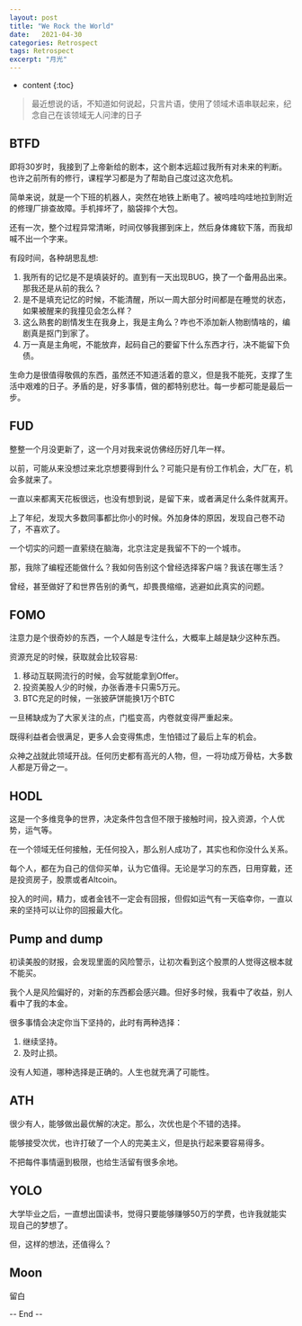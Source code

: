 ```yaml
---
layout: post
title: "We Rock the World"
date:   2021-04-30
categories: Retrospect
tags: Retrospect
excerpt: "月光"
---
```


* content
{:toc}

> 最近想说的话，不知道如何说起，只言片语，使用了领域术语串联起来，纪念自己在该领域无人问津的日子

## BTFD

即将30岁时，我接到了上帝新给的剧本，这个剧本远超过我所有对未来的判断。也许之前所有的修行，课程学习都是为了帮助自己度过这次危机。

简单来说，就是一个下班的机器人，突然在地铁上断电了。被呜哇呜哇地拉到附近的修理厂排查故障。手机摔坏了，脑袋摔个大包。

还有一次，整个过程异常清晰，时间仅够我挪到床上，然后身体瘫软下落，而我却喊不出一个字来。

有段时间，各种胡思乱想:

1. 我所有的记忆是不是填装好的。直到有一天出现BUG，换了一个备用品出来。那我还是从前的我么？
2. 是不是填充记忆的时候，不能清醒，所以一周大部分时间都是在睡觉的状态，如果被醒来的我撞见会怎么样？
3. 这么熟套的剧情发生在我身上，我是主角么？咋也不添加新人物剧情啥的，编剧真是抠门到家了。
4. 万一真是主角呢，不能放弃，起码自己的要留下什么东西才行，决不能留下负债。

生命力是很值得敬佩的东西，虽然还不知道活着的意义，但是我不能死，支撑了生活中艰难的日子。矛盾的是，好多事情，做的都特别悲壮。每一步都可能是最后一步。

## FUD

整整一个月没更新了，这一个月对我来说仿佛经历好几年一样。

以前，可能从来没想过来北京想要得到什么？可能只是有份工作机会，大厂在，机会多就来了。

一直以来都离天花板很远，也没有想到说，是留下来，或者满足什么条件就离开。

上了年纪，发现大多数同事都比你小的时候。外加身体的原因，发现自己卷不动了，不喜欢了。

一个切实的问题一直萦绕在脑海，北京注定是我留不下的一个城市。

那，我除了编程还能做什么？我如何告别这个曾经选择客户端？我该在哪生活？

曾经，甚至做好了和世界告别的勇气，却畏畏缩缩，逃避如此真实的问题。

## FOMO

注意力是个很奇妙的东西，一个人越是专注什么，大概率上越是缺少这种东西。

资源充足的时候，获取就会比较容易:

1. 移动互联网流行的时候，会写就能拿到Offer。
2. 投资美股人少的时候，办张香港卡只需5万元。
3. BTC充足的时候，一张披萨饼能换1万个BTC

一旦稀缺成为了大家关注的点，门槛变高，内卷就变得严重起来。

既得利益者会很满足，更多人会变得焦虑，生怕错过了最后上车的机会。

众神之战就此领域开战。任何历史都有高光的人物，但，一将功成万骨枯，大多数人都是万骨之一。

## HODL

这是一个多维竞争的世界，决定条件包含但不限于接触时间，投入资源，个人优势，运气等。

在一个领域无任何接触，无任何投入，那么别人成功了，其实也和你没什么关系。

每个人，都在为自己的信仰买单，认为它值得。无论是学习的东西，日用穿戴，还是投资房子，股票或者Altcoin。

投入的时间，精力，或者金钱不一定会有回报，但假如运气有一天临幸你，一直以来的坚持可以让你的回报最大化。

## Pump and dump

初读美股的财报，会发现里面的风险警示，让初次看到这个股票的人觉得这根本就不能买。

我个人是风险偏好的，对新的东西都会感兴趣。但好多时候，我看中了收益，别人看中了我的本金。

很多事情会决定你当下坚持的，此时有两种选择：

1. 继续坚持。
2. 及时止损。

没有人知道，哪种选择是正确的。人生也就充满了可能性。

## ATH

很少有人，能够做出最优解的决定。那么，次优也是个不错的选择。

能够接受次优，也许打破了一个人的完美主义，但是执行起来要容易得多。

不把每件事情逼到极限，也给生活留有很多余地。

## YOLO

大学毕业之后，一直想出国读书，觉得只要能够赚够50万的学费，也许我就能实现自己的梦想了。

但，这样的想法，还值得么？

## Moon

留白

-- End --
